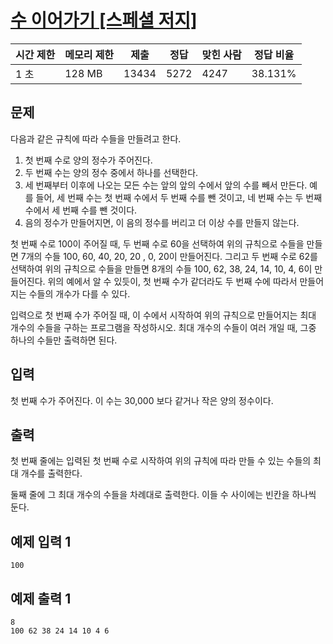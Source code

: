 # [수 이어가기 [스페셜 저지]](https://www.acmicpc.net/problem/2635)

| 시간 제한 | 메모리 제한 | 제출 | 정답 | 맞힌 사람 | 정답 비율 |
| --- | --- | --- | --- | --- | --- |
| 1 초 | 128 MB | 13434 | 5272 | 4247 | 38.131% |

## 문제

다음과 같은 규칙에 따라 수들을 만들려고 한다.

1. 첫 번째 수로 양의 정수가 주어진다.
2. 두 번째 수는 양의 정수 중에서 하나를 선택한다.
3. 세 번째부터 이후에 나오는 모든 수는 앞의 앞의 수에서 앞의 수를 빼서 만든다. 예를 들어, 세 번째 수는 첫 번째 수에서 두 번째 수를 뺀 것이고, 네 번째 수는 두 번째 수에서 세 번째 수를 뺀 것이다.
4. 음의 정수가 만들어지면, 이 음의 정수를 버리고 더 이상 수를 만들지 않는다.

첫 번째 수로 100이 주어질 때, 두 번째 수로 60을 선택하여 위의 규칙으로 수들을 만들면 7개의 수들 100, 60, 40, 20, 20 , 0, 20이 만들어진다. 그리고 두 번째 수로 62를 선택하여 위의 규칙으로 수들을 만들면 8개의 수들 100, 62, 38, 24, 14, 10, 4, 6이 만들어진다. 위의 예에서 알 수 있듯이, 첫 번째 수가 같더라도 두 번째 수에 따라서 만들어지는 수들의 개수가 다를 수 있다.

입력으로 첫 번째 수가 주어질 때, 이 수에서 시작하여 위의 규칙으로 만들어지는 최대 개수의 수들을 구하는 프로그램을 작성하시오. 최대 개수의 수들이 여러 개일 때, 그중 하나의 수들만 출력하면 된다.

## 입력

첫 번째 수가 주어진다. 이 수는 30,000 보다 같거나 작은 양의 정수이다.

## 출력

첫 번째 줄에는 입력된 첫 번째 수로 시작하여 위의 규칙에 따라 만들 수 있는 수들의 최대 개수를 출력한다.

둘째 줄에 그 최대 개수의 수들을 차례대로 출력한다. 이들 수 사이에는 빈칸을 하나씩 둔다.

## 예제 입력 1

```
100

```

## 예제 출력 1

```
8
100 62 38 24 14 10 4 6
```
